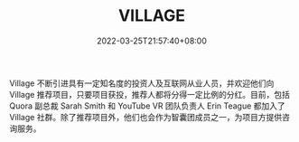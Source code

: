 ﻿---
weight: 
title: "VILLAGE"
description: "Village 不断引进具有一定知名度的投资人及互联网从业人员，并欢迎他们向 Village 推荐项目，只要项目获投，推荐人都将分得一定比例的分红"
date: 2022-03-25T21:57:40+08:00
lastmod: 2022-03-25T16:45:40+08:00
draft: false
authors: ["Metabd"]
featuredImage: "village.jpg"
link: ""
tags: ["投资机构","VILLAGE"]
categories: ["navigation"]
navigation: ["投资机构"]
lightgallery: true
toc: true
pinned: false
recommend: false
recommend1: false
---
Village 不断引进具有一定知名度的投资人及互联网从业人员，并欢迎他们向 Village 推荐项目，只要项目获投，推荐人都将分得一定比例的分红。目前，包括 Quora 副总裁 Sarah Smith 和 YouTube VR 团队负责人 Erin Teague 都加入了 Village 社群。除了推荐项目外，他们也会作为智囊团成员之一，为项目方提供咨询服务。
